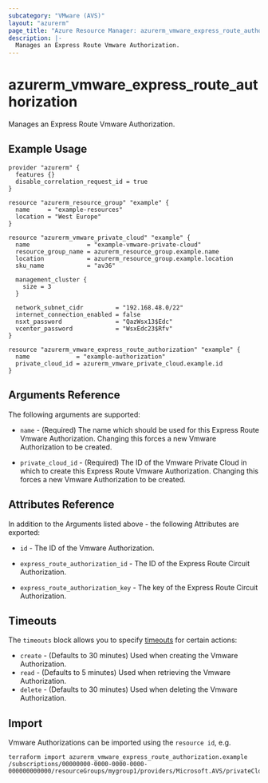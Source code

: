 ```yaml
---
subcategory: "VMware (AVS)"
layout: "azurerm"
page_title: "Azure Resource Manager: azurerm_vmware_express_route_authorization"
description: |-
  Manages an Express Route Vmware Authorization.
---
```


# azurerm_vmware_express_route_authorization

Manages an Express Route Vmware Authorization.

## Example Usage

```hcl
provider "azurerm" {
  features {}
  disable_correlation_request_id = true
}

resource "azurerm_resource_group" "example" {
  name     = "example-resources"
  location = "West Europe"
}

resource "azurerm_vmware_private_cloud" "example" {
  name                = "example-vmware-private-cloud"
  resource_group_name = azurerm_resource_group.example.name
  location            = azurerm_resource_group.example.location
  sku_name            = "av36"

  management_cluster {
    size = 3
  }

  network_subnet_cidr         = "192.168.48.0/22"
  internet_connection_enabled = false
  nsxt_password               = "QazWsx13$Edc"
  vcenter_password            = "WsxEdc23$Rfv"
}

resource "azurerm_vmware_express_route_authorization" "example" {
  name             = "example-authorization"
  private_cloud_id = azurerm_vmware_private_cloud.example.id
}
```

## Arguments Reference

The following arguments are supported:

* `name` - (Required) The name which should be used for this Express Route Vmware Authorization. Changing this forces a new Vmware Authorization to be created.

* `private_cloud_id` - (Required) The ID of the Vmware Private Cloud in which to create this Express Route Vmware Authorization. Changing this forces a new Vmware Authorization to be created.

## Attributes Reference

In addition to the Arguments listed above - the following Attributes are exported: 

* `id` - The ID of the Vmware Authorization.

* `express_route_authorization_id` - The ID of the Express Route Circuit Authorization.

* `express_route_authorization_key` - The key of the Express Route Circuit Authorization.

## Timeouts

The `timeouts` block allows you to specify [timeouts](https://www.terraform.io/docs/configuration/resources.html#timeouts) for certain actions:

* `create` - (Defaults to 30 minutes) Used when creating the Vmware Authorization.
* `read` - (Defaults to 5 minutes) Used when retrieving the Vmware Authorization.
* `delete` - (Defaults to 30 minutes) Used when deleting the Vmware Authorization.

## Import

Vmware Authorizations can be imported using the `resource id`, e.g.

```shell
terraform import azurerm_vmware_express_route_authorization.example /subscriptions/00000000-0000-0000-0000-000000000000/resourceGroups/mygroup1/providers/Microsoft.AVS/privateClouds/privateCloud1/authorizations/authorization1
```
